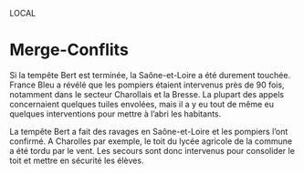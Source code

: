 LOCAL

# Merge-Conflits

Si la tempête Bert est terminée, la Saône-et-Loire a été durement touchée.
France Bleu a révélé que les pompiers étaient intervenus près de 90 fois, notamment dans le secteur Charollais et la Bresse.
La plupart des appels concernaient quelques tuiles envolées, mais il a y eu tout de même eu quelques interventions pour mettre à l’abri les habitants.

La tempête Bert a fait des ravages en Saône-et-Loire et les pompiers l’ont confirmé.
A Charolles par exemple, le toit du lycée agricole de la commune a été tordu par le vent.
Les secours sont donc intervenus pour consolider le toit et mettre en sécurité les élèves.

